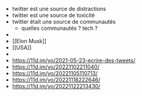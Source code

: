 - twitter est une source de distractions
- twitter est une source de toxicité
- twitter était une source de communautés
	- quelles communautés ? tech ?
-
- [[Elon Musk]]
- [[USA]]
-
- https://11d.im/yo/2021-05-23-ecrire-des-tweets/
- https://11d.im/yo/20221102211040/
- https://11d.im/yo/20221105110713/
- https://11d.im/yo/20221118222646/
- https://11d.im/yo/20221122213430/